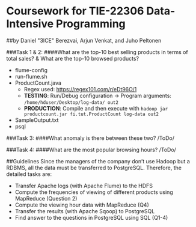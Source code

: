 # Coursework for TIE-22306 Data-Intensive Programming
##by Daniel "3ICE" Berezvai, Arjun Venkat, and Juho Peltonen

###Task 1 & 2:
####What are the top-10 best selling products in terms of total sales? & What are the top-10 browsed products?
 * flume-config
 * run-flume.sh
 * ProductCount.java
   - Regex used: https://regex101.com/r/eDt96O/1
   - **TESTING**: Run/Debug configuration → Program arguments: `/home/hduser/Desktop/log-data/ out2`
   - **PRODUCTION**: Compile and then execute with `hadoop jar productcount.jar fi.tut.ProductCount log-data out2`
 * SampleOutput.txt
 * psql
 
 
###Task 3:
####What anomaly is there between these two?
/ToDo/

###Task 4:
####What are the most popular browsing hours?
/ToDo/

##Guidelines
Since the managers of the company don’t use Hadoop but a RDBMS, all the data must be transferred to PostgreSQL. Therefore, the detailed tasks are:
* Transfer Apache logs (with Apache Flume) to the HDFS
* Compute the frequencies of viewing of different products using MapReduce (Question 2)
* Compute the viewing hour data with MapReduce (Q4)
* Transfer the results (with Apache Sqoop) to PostgreSQL
* Find answer to the questions in PostgreSQL using SQL (Q1-4)
